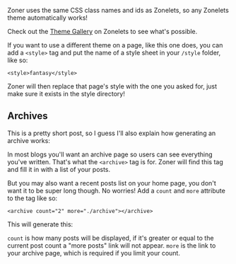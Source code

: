 <style>fantasy</style>

Zoner uses the same CSS class names and ids as Zonelets, so any Zonelets theme automatically works!

Check out the [Theme Gallery](https://zonelets.net/posts/2020-11-08-Theme-Gallery.html) on Zonelets to see what's possible.

If you want to use a different theme on a page, like this one does, you can add a `<style>` tag and put the name of a style sheet in your `/style` folder, like so:

`<style>fantasy</style>`

Zoner will then replace that page's style with the one you asked for, just make sure it exists in the style directory!

## Archives

This is a pretty short post, so I guess I'll also explain how generating an archive works:

In most blogs you'll want an archive page so users can see everything you've written. That's what the `<archive>` tag is for. Zoner will find this tag and fill it in with a list of your posts.

But you may also want a recent posts list on your home page, you don't want it to be super long though. No worries! Add a `count` and `more` attribute to the tag like so:

`<archive count="2" more="./archive"></archive>`

This will generate this:

<archive count="2" more="./archive"></archive>

`count` is how many posts will be displayed, if it's greater or equal to the current post count a "more posts" link will not appear. `more` is the link to your archive page, which is required if you limit your count.